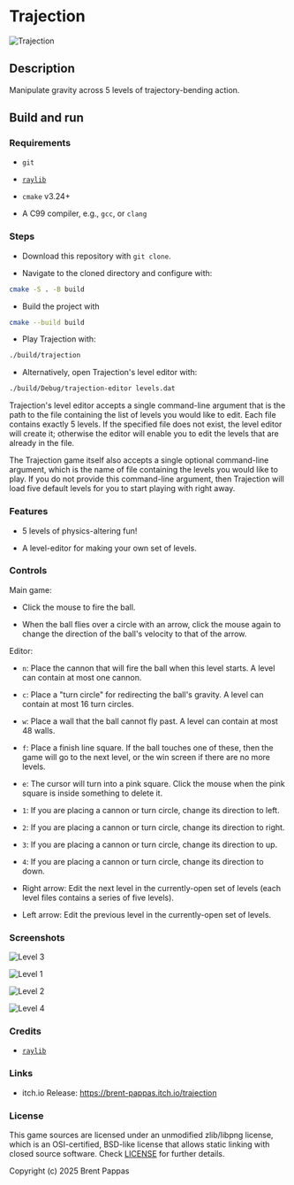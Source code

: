 # Trajection

![Trajection](screenshots/title.png "Trajection")

## Description

Manipulate gravity across 5 levels of trajectory-bending action.

## Build and run

### Requirements

- `git`

- [`raylib`](https://www.raylib.com/)

- `cmake` v3.24+

- A C99 compiler, e.g., `gcc`, or `clang`

### Steps

- Download this repository with `git clone`.

- Navigate to the cloned directory and configure with:

```bash
cmake -S . -B build
```

- Build the project with

```bash
cmake --build build
```

- Play Trajection with:

```bash
./build/trajection
```

- Alternatively, open Trajection's level editor with:

```bash
./build/Debug/trajection-editor levels.dat
```

Trajection's level editor accepts a single command-line argument that is the
path to the file containing the list of levels you would like to edit. Each
file contains exactly 5 levels. If the specified file does not exist, the level
editor will create it; otherwise the editor will enable you to edit the levels
that are already in the file.

The Trajection game itself also accepts a single optional command-line
argument, which is the name of file containing the levels you would like to
play. If you do not provide this command-line argument, then Trajection will
load five default levels for you to start playing with right away.

### Features

- 5 levels of physics-altering fun!

- A level-editor for making your own set of levels.

### Controls

Main game:

- Click the mouse to fire the ball.

- When the ball flies over a circle with an arrow, click the mouse again to
  change the direction of the ball's velocity to that of the arrow.

Editor:

- `n`: Place the cannon that will fire the ball when this level starts. A level
  can contain at most one cannon.

- `c`: Place a "turn circle" for redirecting the ball's gravity. A level can
  contain at most 16 turn circles.

- `w`: Place a wall that the ball cannot fly past. A level can contain at most
  48 walls.

- `f`: Place a finish line square. If the ball touches one of these, then the
  game will go to the next level, or the win screen if there are no more
  levels.

- `e`: The cursor will turn into a pink square. Click the mouse when the pink
  square is inside something to delete it.

- `1`: If you are placing a cannon or turn circle, change its direction to left.

- `2`: If you are placing a cannon or turn circle, change its direction to right.

- `3`: If you are placing a cannon or turn circle, change its direction to up.

- `4`: If you are placing a cannon or turn circle, change its direction to down.

- Right arrow: Edit the next level in the currently-open set of levels (each
  level files contains a series of five levels).

- Left arrow: Edit the previous level in the currently-open set of levels.

### Screenshots

![Level 3](screenshots/recording.gif "Recording")

![Level 1](screenshots/level1.png "Level 1")

![Level 2](screenshots/level2.png "Level 2")

![Level 4](screenshots/level4.png "Level 4")

### Credits

- [`raylib`](https://www.raylib.com/)

### Links

- itch.io Release: <https://brent-pappas.itch.io/trajection>

### License

This game sources are licensed under an unmodified zlib/libpng license, which
is an OSI-certified, BSD-like license that allows static linking with closed
source software. Check [LICENSE](LICENSE) for further details.

Copyright (c) 2025 Brent Pappas
